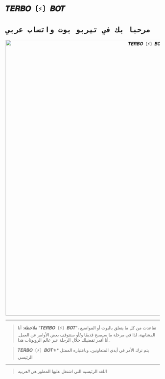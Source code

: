 # `𝑻𝑬𝑹𝑩𝑶〔⚡️〕𝑩𝑶𝑻` 

# `مرحبا بك في تيربو بوت واتساب عربي` 
<p align="center">
<img src="https://qu.ax/SFrOB.jpeg" alt="⁨𝑻𝑬𝑹𝑩𝑶〔⚡️〕𝑩𝑶𝑻" width="900"/>
</p>

------------------
> **ملاحظة**: أنا "𝑻𝑬𝑹𝑩𝑶〔⚡️〕𝑩𝑶𝑻"، تقاعدت من كل ما يتعلق بالبوت أو المواضيع المشابهة، لذا في مرحلة ما سيصبح قديمًا و/أو ستتوقف بعض الأوامر عن العمل.  أنا أقدر تفضيلك خلال الرحلة عبر عالم الروبوتات هذا.

> 𝑻𝑬𝑹𝑩𝑶〔⚡️〕𝑩𝑶𝑻⚜* يتم ترك الأمر في أيدي المتعاونين، وباعتباره الممثل الرئيسي 
------------------

> اللغه الرئيسيه التي اشتغل عليها المطور هي *العربيه*
